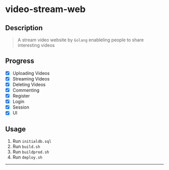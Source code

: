 # video-stream-web
## Description

> A stream video website by `Golang` enableling people to share interesting videos

## Progress
- [x] Uploading Videos
- [x] Streaming Videos
- [x] Deleting Videos
- [x] Commenting
- [x] Register
- [x] Login
- [x] Session
- [x] UI

## Usage
1. Run `initialdb.sql`
2. Run `build.sh`
3. Run `buildprod.sh`
4. Run `deploy.sh`
---